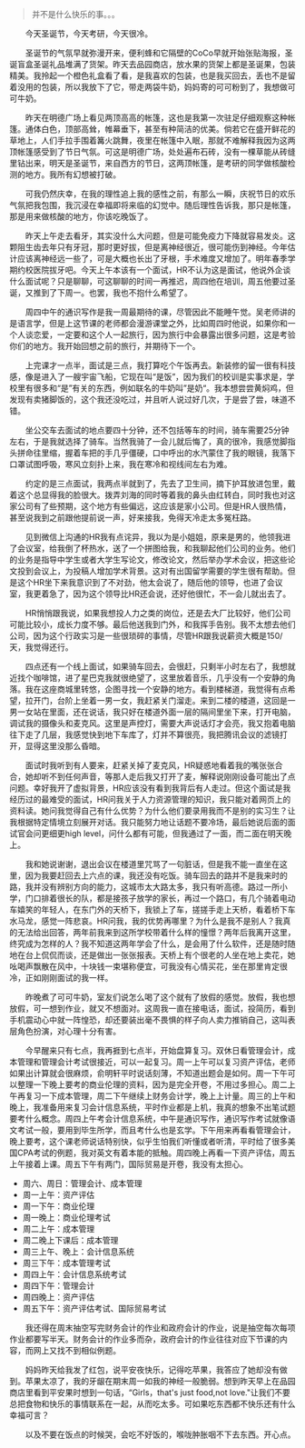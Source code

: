 >并不是什么快乐的事。。。

&emsp;&emsp;今天圣诞节，今天考研，今天很冷。

&emsp;&emsp;圣诞节的气氛早就弥漫开来，便利蜂和它隔壁的CoCo早就开始张贴海报，圣诞盲盒圣诞礼品堆满了货架。昨天去品园商店，放水果的货架上都是圣诞果，包装精美。我拎起一个橙色礼盒看了看，是我喜欢的包装，也是我买回去，丢也不是留着没用的包装，所以我放下了它，带走两袋牛奶，妈妈寄的可可粉到了，我想做可可牛奶。

&emsp;&emsp;昨天在明德广场上看见两顶高高的帐篷，这也是我第一次驻足仔细观察这种帐篷。通体白色，顶部高耸，帷幕垂下，甚至有种简洁的优美。倘若它在盛开鲜花的草地上，人们手拉手围着篝火跳舞，夜里在帐篷中入眠，那就不难解释我因为这两顶帐篷感受到了节日气氛。可这是明德广场，处处遍布石砖，没有一棵草能从砖缝里钻出来，明天是圣诞节，来自西方的节日，这两顶帐篷，是考研的同学做核酸检测的地方。我所有幻想被打破。

&emsp;&emsp;可我仍然庆幸，在我的理性追上我的感性之前，有那么一瞬，庆祝节日的欢乐气氛把我包围，我沉浸在幸福即将来临的幻觉中。随后理性告诉我，那只是帐篷，那是用来做核酸的地方，你该吃晚饭了。

&emsp;&emsp;昨天上午走去看牙，其实没什么大问题，但是可能免疫力下降就容易发炎。这颗阻生齿去年只有牙冠，那时更好拔，但是离神经很近，很可能伤到神经。今年估计应该离神经远一些了，可是大概也长出了牙根，手术难度又增加了。明年春季学期约校医院拔牙吧。今天上午本该有一个面试，HR不认为这是面试，他说外企谈什么面试呢？只是聊聊，可这聊聊的时间一再推迟，周四他在培训，周五他要过圣诞，又推到了下周一。也罢，我也不抱什么希望了。

&emsp;&emsp;周四中午的通识写作是我一周最期待的课，尽管因此不能睡午觉。吴老师讲的是语言学，但是上这节课的老师都会漫游课堂之外，比如周四时他说，如果你和一个人谈恋爱，一定要和这个人一起旅行，因为旅行中会暴露出很多问题，这是考验你们的地方。我开始回想之前的旅行，并期待下一个。

&emsp;&emsp;上完课才一点半，面试是三点，我打算吃个午饭再去。新装修的留一很有科技感，像是进入了一艘宇宙飞船，它现在叫“是饭”，因为我们的校训是实事求是，学校里有很多和“是”有关的东西，例如联名的牛奶叫”是奶“。我本想尝尝黄焖鸡，但发现有卖猪脚饭的，这个我还没吃过，并且听人说过好几次，于是尝了尝，味道不错。

&emsp;&emsp;坐公交车去面试的地点要四十分钟，还不包括等车的时间，骑车需要25分钟左右，于是我就选择了骑车。当然我骑了一会儿就后悔了，真的很冷，我感觉脚指头拼命往里缩，握着车把的手几乎僵硬，口中呼出的水汽蒙住了我的眼镜，我落下口罩试图呼吸，寒风立刻扑上来，我在寒冷和视线间左右为难。

&emsp;&emsp;约定的是三点面试，我两点半就到了，先去了卫生间，摘下护耳放进包里，戴着这个总显得我的脸很大。拨弄刘海的同时等着我的鼻头由红转白，同时我也对这家公司有了些预期，这个地方有些偏远，这应该是家小公司。但是HR人很热情，甚至说我到之前跟他提前说一声，好来接我，免得天冷走太多冤枉路。

&emsp;&emsp;见到微信上沟通的HR我有点诧异，我以为是小姐姐，原来是男的，他领我进了会议室，给我倒了杯热水，送了一个拼图给我，和我聊起他们公司的业务。他们的业务是指导中学生或者大学生写论文，修改论文，然后举办学术会议，把这些论文投到会议上，为投稿人增加学术背景。这对有出国留学需要的学生很有帮助。但是这个HR坐下来我意识到了不对劲，他太会说了，随后他的领导，也进了会议室，我更着急了，因为这个领导比HR还会说，还好他很忙，不一会儿就出去了。

&emsp;&emsp;HR悄悄跟我说，如果我想投人力之类的岗位，还是去大厂比较好，他们公司可能比较小，成长力度不够。最后他送我到门外，和我挥手告别。我不太想去他们公司，因为这个行政实习是一些很琐碎的事情，尽管HR跟我说薪资大概是150/天，我觉得还行。

&emsp;&emsp;四点还有一个线上面试，如果骑车回去，会很赶，只剩半小时左右了，我想就近找个咖啡馆，进了星巴克我就很绝望了，这里放着音乐，几乎没有一个安静的角落。我在这座商城里转悠，企图寻找一个安静的地方。看到楼梯道，我觉得有点希望，拉开门，台阶上坐着一男一女，我赶紧关门溜走。来到二楼的楼道，这回是一男一女站在里面，还在说话，我只好在楼道外面一层的隔间里坐下来，打开电脑，调试我的摄像头和麦克风。这里是声控灯，需要大声说话灯才会亮，我又抱着电脑往下走了几层，我感觉快到地下车库了，灯并不算很亮，我把腾讯会议的滤镜打开，显得这里没那么昏暗。

&emsp;&emsp;面试时我听到有人要来，赶紧关掉了麦克风，HR疑惑地看着我的嘴张张合合，她却听不到任何声音，等那人走后我又打开了麦，解释说刚刚设备可能出了点问题。幸好我开了虚拟背景，HR应该没有看到我背后有人走过。但这个面试是我经历过的最难受的面试，HR问我关于人力资源管理的知识，我只能对着网页上的资料读。她问我觉得自己有什么优势？为什么他们要录用我而不是别的实习生？让我根据特定情境立刻展开对话。我只能努力地让话题不要冷场，最后她说后面的面试官会问更细更high level，问什么都有可能，但我通过了一面，而二面在明天晚上。

&emsp;&emsp;我和她说谢谢，退出会议在楼道里咒骂了一句脏话，但是我不能一直坐在这里，因为我要赶回去上六点的课，我还没有吃饭。骑车回去的路并不是我来时的路，我并没有辨别方向的能力，这城市太大路太多，我只有听高德。路过一所小学，门口排着很长的队，都是接孩子放学的家长，再过一个路口，有几个骑着电动车嬉笑的年轻人，在东门外的天桥下，我锁上了车，搓搓手走上天桥，看着桥下车水马龙，感觉一阵悲哀。HR问我，我的优势再哪里？为什么是我不是别人？我真的无法给出回答，两年前我来到这所学校带着什么样的憧憬？两年后我离开这里，终究成为怎样的人？我不知道这两年学会了什么，是会用了什么软件，还是随时随地在台上侃侃而谈，还是做出一张张报表。天桥上有个很老的人坐在地上卖花，她吆喝声飘散在风中，十块钱一束堪称便宜，可我没有心情买花，坐在那里肯定很冷，正如刚刚面试的我一样。

&emsp;&emsp;昨晚煮了可可牛奶，室友们说怎么喝了这个就有了放假的感觉。放假，我也想放假，可一想到作业，就又不想面对。这周我一直在接电话，面试，投简历，看到手机震动心中就一阵惶恐，却还要装出毫不畏惧的样子向人卖力推销自己，这叫表层角色扮演，对心理十分有害。

&emsp;&emsp;今早醒来只有七点，我再捱到七点半，开始盘算复习。双休日看管理会计，成本管理和管理会计考试很接近，可以一起复习。周一上午可以复习资产评估，老师如果出计算就会很麻烦，俞明轩平时说话刻薄，不知道出题会是如何。周一下午可以整理一下晚上要考的商业伦理的资料，因为是完全开卷，不用过多担心。周二上午再复习一下成本管理，周二下午继续上财务会计学，晚上上计量。周三的上午和晚上，我准备用来复习会计信息系统，平时作业都是上机，我真的想象不出笔试题要考什么概念。周四上午考会计信息系统，中午是通识写作，通识写作考试就像语文考试一般，要用到毕生所学，而且考什么也是玄学。下午用来再看看管理会计，晚上要考，这个课老师说话特别快，似乎生怕我们听懂或者听清，平时给了很多美国CPA考试的例题，我对英文有着本能的抵触。周四晚上再看一下资产评估，周五上午接着上课。周五下午有两门，国际贸易是开卷，我没有太担心。

- 周六、周日：管理会计、成本管理
- 周一上午：资产评估
- 周一下午：商业伦理
- 周一晚上：商业伦理考试
- 周二上午：成本管理
- 周二晚上下课后：成本管理
- 周三上午、晚上：会计信息系统
- 周三下午：成本管理考试
- 周四上午：会计信息系统考试
- 周四下午：管理会计
- 周四晚上：资产评估
- 周五下午：资产评估考试、国际贸易考试

&emsp;&emsp;我还得在周末抽空写完财务会计的作业和政府会计的作业，说是抽空每次每项作业都要写半天。财务会计的作业多而杂，政府会计的作业往往对应下节课的内容，而网上又找不到相似例题。

&emsp;&emsp;妈妈昨天给我发了红包，说平安夜快乐，记得吃苹果，我答应了她却没有做到。苹果太凉了，我的牙龈在期末周一如我的神经一般脆弱。想到昨天早上在品园商店里看到平安果时想到一句话，“Girls，that's just food,not love."让我们不要总把食物和快乐的事情联系在一起，从而吃太多。可如果吃东西都不快乐还有什么幸福可言？

&emsp;&emsp;以及不要在饭点的时候哭，会吃不好饭的，喉咙肿胀咽不下去东西。开心点。